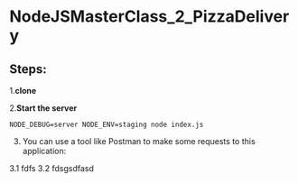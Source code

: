 # NodeJSMasterClass_2_PizzaDelivery
## Steps:

1.**clone**

2.**Start the server**
```
NODE_DEBUG=server NODE_ENV=staging node index.js
```
3. You can use a tool like Postman to make some requests to this application:

  3.1 fdfs
  3.2 fdsgsdfasd
